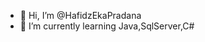 - 👋 Hi, I’m @HafidzEkaPradana
- 🌱 I’m currently learning Java,SqlServer,C#

<!---
HafidzEkaPradana/HafidzEkaPradana is a ✨ special ✨ repository because its `README.md` (this file) appears on your GitHub profile.
You can click the Preview link to take a look at your changes.
--->
